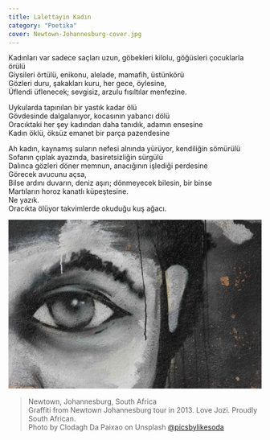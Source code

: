 ```yaml
---
title: Lalettayin Kadın
category: "Poetika"
cover: Newtown-Johannesburg-cover.jpg
---
```


Kadınları var sadece saçları uzun, göbekleri kilolu, göğüsleri çocuklarla örülü<br />
Giysileri örtülü, enikonu, alelade, mamafih, üstünkörü<br />
Gözleri duru, şakakları kuru, her gece, öylesine,<br />
Üflendi üflenecek; sevgisiz, arzulu fısıltılar menfezine.<br />

Uykularda tapınılan bir yastık kadar ölü<br />
Gövdesinde dalgalanıyor, kocasının yabancı dölü<br />
Oracıktaki her şey kadından daha tanıdık, adamın ensesine<br />
Kadın öklü, öksüz emanet bir parça pazendesine<br />

Ah kadın, kaynamış suların nefesi alnında yürüyor, kendiliğin sömürülü<br />
Sofanın çıplak ayazında, basiretsizliğin sürgülü<br />
Dalınca gözleri döner memnun, anacığının işlediği perdesine<br />
Görecek avucunu açsa,<br />
Bilse ardını duvarın, deniz aşırı; dönmeyecek bilesin, bir binse<br />
Martıların horoz kanatlı küpeştesine.<br />
Ne yazık.<br />
Oracıkta ölüyor takvimlerde okuduğu kuş ağacı.<br />

![unsplash.com](./Newtown-Johannesburg.jpg)

> Newtown, Johannesburg, South Africa <br />
> Graffiti from Newtown Johannesburg tour in 2013. Love Jozi. Proudly South African.<br />
> Photo by Clodagh Da Paixao on Unsplash [@picsbylikesoda](https://unsplash.com/photos/llsCAW1nj2A)
